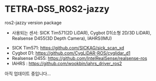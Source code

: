 # TETRA-DS5_ROS2-jazzy
ros2-jazzy version package

* 사용되는 센서:
   SICK Tim571(2D LiDAR), Cygbot D1(소형 2D/3D LiDAR), Realsense D455(3D Depth Camera), IAHRS(IMU)

- SICK Tim571: https://github.com/SICKAG/sick_scan_xd
- Cygbot D1: https://github.com/CygLiDAR-ROS/cyglidar_d1
- Realsense D455: https://github.com/IntelRealSense/realsense-ros
- IAHRS : https://github.com/wookbin/iahrs_driver_ros2
  


아직 업데이트 중입니다...
